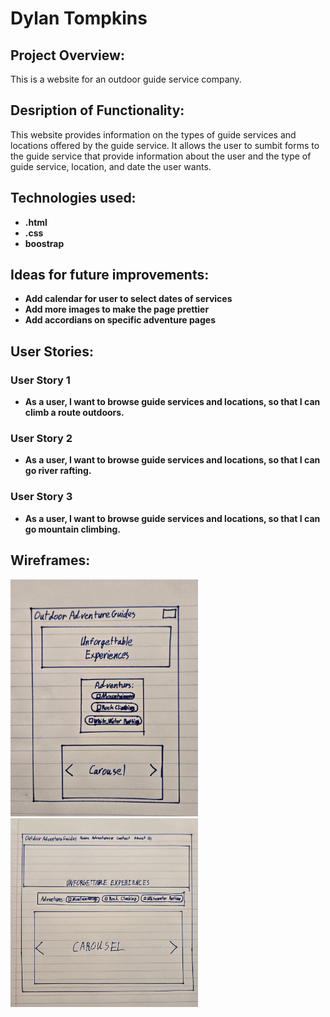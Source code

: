 # Dylan Tompkins

## Project Overview: 
This is a website for an outdoor guide service company.

## Desription of Functionality: 
This website provides information on the types of guide services and locations offered by the guide service. It allows the user to sumbit forms to the guide service that provide information about the user and the type of guide service, location, and date the user wants.

## Technologies used: 
- **.html**
- **.css**
- **boostrap**


## Ideas for future improvements:
- **Add calendar for user to select dates of services**
- **Add more images to make the page prettier**
- **Add accordians on specific adventure pages**


## User Stories:
### User Story 1
- **As a user, I want to browse guide services and locations, so that I can climb a route outdoors.**
### User Story 2
- **As a user, I want to browse guide services and locations, so that I can go river rafting.**
### User Story 3
- **As a user, I want to browse guide services and locations, so that I can go mountain climbing.**

## Wireframes:
<img src="./Images/wireframe-mobile.jpg" style="width:300px"/>
<img src="./Images/wireframe-desktop.jpg" style="width:300px"/>